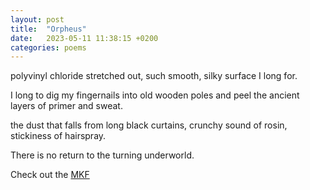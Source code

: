 ```yaml
---
layout: post
title:  "Orpheus"
date:   2023-05-11 11:38:15 +0200
categories: poems
---
```


polyvinyl chloride stretched out,
such smooth, silky surface
I long for.

I long to dig my fingernails
into old wooden poles and
peel the ancient layers of primer and sweat.

the dust that falls from
long black curtains,
crunchy sound of rosin,
stickiness of hairspray.

There is no return to the turning underworld.

Check out the [MKF][poema]

[poema]: https://poema-mcd.github.io
